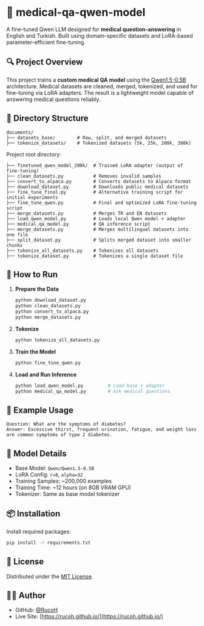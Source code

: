 # 🧠 medical-qa-qwen-model

A fine-tuned Qwen LLM designed for **medical question-answering** in English and Turkish.
Built using domain-specific datasets and LoRA-based parameter-efficient fine-tuning.

## 🔍 Project Overview

This project trains a **custom medical QA model** using the [Qwen1.5-0.5B](https://huggingface.co/Qwen/Qwen1.5-0.5B) architecture.
Medical datasets are cleaned, merged, tokenized, and used for fine-tuning via LoRA adapters.
The result is a lightweight model capable of answering medical questions reliably.

## 📁 Directory Structure

```
documents/
├── datasets_base/        # Raw, split, and merged datasets
├── tokenize_datasets/    # Tokenized datasets (5k, 25k, 200k, 380k)
```

Project root directory:

```
├── finetuned_qwen_model_200k/  # Trained LoRA adapter (output of fine-tuning)
├── clean_datasets.py           # Removes invalid samples
├── convert_to_alpaca.py        # Converts datasets to Alpaca format
├── download_dataset.py         # Downloads public medical datasets
├── fine_tune_final.py          # Alternative training script for initial experiments
├── fine_tune_qwen.py           # Final and optimized LoRA fine-tuning script
├── merge_datasets.py           # Merges TR and EN datasets
├── load_qwen_model.py          # Loads local Qwen model + adapter
├── medical_qa_model.py         # QA inference script
├── merge_datasets.py           # Merges multilingual datasets into one file
├── split_dataset.py            # Splits merged dataset into smaller chunks
├── tokenize_all_datasets.py    # Tokenizes all datasets
├── tokenize_dataset.py         # Tokenizes a single dataset file
```

## 🚀 How to Run

1. **Prepare the Data**

   ```bash
   python download_dataset.py
   python clean_datasets.py
   python convert_to_alpaca.py
   python merge_datasets.py
   ```

2. **Tokenize**

   ```bash
   python tokenize_all_datasets.py
   ```

3. **Train the Model**

   ```bash
   python fine_tune_qwen.py
   ```

4. **Load and Run Inference**

   ```bash
   python load_qwen_model.py         # Load base + adapter
   python medical_qa_model.py        # Ask medical questions
   ```

## 📌 Example Usage

```text
Question: What are the symptoms of diabetes?
Answer: Excessive thirst, frequent urination, fatigue, and weight loss are common symptoms of type 2 diabetes.
```

## 🧠 Model Details

* Base Model: `Qwen/Qwen1.5-0.5B`
* LoRA Config: `r=8`, `alpha=32`
* Training Samples: \~200,000 examples
* Training Time: \~12 hours (on 8GB VRAM GPU)
* Tokenizer: Same as base model tokenizer

## 📦 Installation

Install required packages:

```bash
pip install -r requirements.txt
```

## 📄 License

Distributed under the [MIT License](LICENSE).

## 🙋‍♂️ Author

* GitHub: [@RucoH](https://github.com/RucoH)
* Live Site: [https://rucoh.github.io/](https://rucoh.github.io/)
